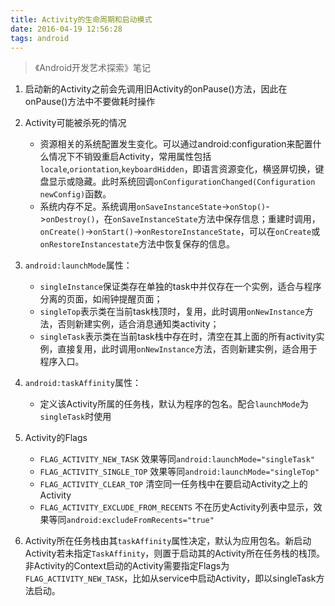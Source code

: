 ```yaml
---
title: Activity的生命周期和启动模式
date: 2016-04-19 12:56:28
tags: android
---
```


> 《Android开发艺术探索》笔记

1. 启动新的Activity之前会先调用旧Activity的onPause()方法，因此在onPause()方法中不要做耗时操作

2. Activity可能被杀死的情况

   - 资源相关的系统配置发生变化。可以通过android:configuration来配置什么情况下不销毁重启Activity，常用属性包括`locale`,`oriontation`,`keyboardHidden`，即语言资源变化，横竖屏切换，键盘显示或隐藏。此时系统回调`onConfigurationChanged(Configuration newConfig)`函数。
   - 系统内存不足。系统调用`onSaveInstanceState`->`onStop()`->`onDestroy()`，在`onSaveInstanceState`方法中保存信息；重建时调用，`onCreate()`->`onStart()`->`onRestoreInstanceState`，可以在`onCreate`或`onRestoreInstancestate`方法中恢复保存的信息。

3. `android:launchMode`属性：
   - `singleInstance`保证类存在单独的task中并仅存在一个实例，适合与程序分离的页面，如闹钟提醒页面；  
   - `singleTop`表示类在当前task栈顶时，复用，此时调用`onNewInstance`方法，否则新建实例，适合消息通知类activity；
   - `singleTask`表示类在当前task栈中存在时，清空在其上面的所有activity实例，直接复用，此时调用`onNewInstance`方法，否则新建实例，适合用于程序入口。

4. `android:taskAffinity`属性：
   - 定义该Activity所属的任务栈，默认为程序的包名。配合`launchMode`为`singleTask`时使用

5. Activity的Flags

   - `FLAG_ACTIVITY_NEW_TASK`
     效果等同`android:launchMode="singleTask"`
   - `FLAG_ACTIVITY_SINGLE_TOP`
     效果等同`android:launchMode="singleTop"`
   - `FLAG_ACTIVITY_CLEAR_TOP`
     清空同一任务栈中在要启动Activity之上的Activity
   - `FLAG_ACTIVITY_EXCLUDE_FROM_RECENTS`
     不在历史Activity列表中显示，效果等同`android:excludeFromRecents="true"`
6. Activity所在任务栈由其`taskAffinity`属性决定，默认为应用包名。新启动Activity若未指定`TaskAffinity`，则置于启动其的Activity所在任务栈的栈顶。非Activity的Context启动的Activity需要指定Flags为`FLAG_ACTIVITY_NEW_TASK`，比如从service中启动Activity，即以singleTask方法启动。